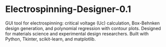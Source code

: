 # Electrospinning-Designer-0.1
GUI tool for electrospinning: critical voltage (Uc) calculation, Box-Behnken design generation, and polynomial regression with contour plots. Designed for materials science and experimental design researchers. Built with Python, Tkinter, scikit-learn, and matplotlib.
